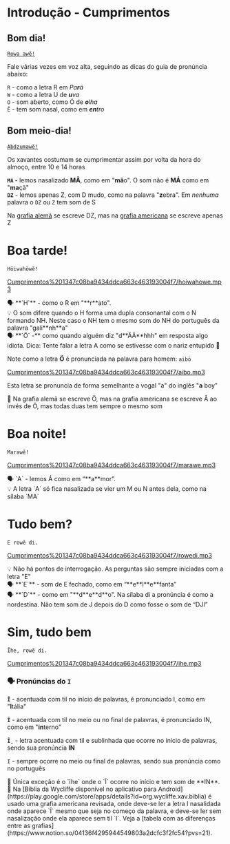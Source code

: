 # Introdução - Cumprimentos

## Bom dia!

[`Rowa awẽ!`](audios/rowa_awe.mp3)

Fale várias vezes em voz alta, seguindo as dicas do guia de pronúncia abaixo:

`R` - como a letra R em _Pa**r**á_  
`W` - como a letra U de _**u**va_  
`O` - som aberto, como Ó de _**o**lha_  
`Ẽ` - tem som nasal, como em _**en**tro_  

## Bom meio-dia!

[`Abdzumawẽ!`](audios/abdzu.mp3)

Os xavantes costumam se cumprimentar assim por volta da hora do almoço, entre 10 e 14 horas

**`MA` -** lemos nasalizado **MÃ**, como em "**mã**o". O som não é **MÁ** como em "**ma**çã"   
**`DZ`** - lemos apenas Z, com D mudo, como na palavra "**z**ebra". Em *nenhuma* palavra o `DZ` ou `Z` tem som de S

Na [grafia alemã](https://www.notion.so/04136f4295944549803a2dcfc3f2fc54?pvs=21) se escreve DZ, mas na [grafia americana](https://www.notion.so/04136f4295944549803a2dcfc3f2fc54?pvs=21) se escreve apenas Z


# Boa tarde!

`Höiwahöwẽ!`

[Cumprimentos%201347c08ba9434ddca663c463193004f7/hoiwahowe.mp3](Cumprimentos%201347c08ba9434ddca663c463193004f7/hoiwahowe.mp3)

<aside>
🗣️ **`H`** - como o R em "**r**ato".

</aside>

<aside>
💡 O som difere quando o H forma uma dupla consonantal com o N formando NH. Neste caso o NH tem o mesmo som do NH do português da palavra "gali**nh**a"

</aside>

<aside>
🗣️ **`Ö` -** como quando alguém diz "d**ÂÂ**hhh" em resposta algo idiota. Dica: Tente falar a letra A como se estivesse com o nariz entupido 🙂

</aside>

Note como a letra **Ö** é pronunciada na palavra para homem: `aibö`

[Cumprimentos%201347c08ba9434ddca663c463193004f7/aibo.mp3](Cumprimentos%201347c08ba9434ddca663c463193004f7/aibo.mp3)

Esta letra se pronuncia de forma semelhante a vogal "a" do inglês "**a** boy"

<aside>
🚧 Na grafia alemã se escreve Ö, mas na grafia americana se escreve Â ao invés de Ö, mas todas duas tem sempre o mesmo som

</aside>

# Boa noite!

`Marawẽ!`

[Cumprimentos%201347c08ba9434ddca663c463193004f7/marawe.mp3](Cumprimentos%201347c08ba9434ddca663c463193004f7/marawe.mp3)

<aside>
🗣️ `A` - lemos Á como em “**a**mor”.

</aside>

<aside>
💡 A letra `A` só fica nasalizada se vier um M ou N antes dela, como na sílaba `MA`

</aside>

# Tudo bem?

`E rowẽ di.` 

[Cumprimentos%201347c08ba9434ddca663c463193004f7/rowedi.mp3](Cumprimentos%201347c08ba9434ddca663c463193004f7/rowedi.mp3)

<aside>
💡 Não há pontos de interrogação. As perguntas são sempre iniciadas com a letra "E"

</aside>

<aside>
🗣️ **`E`** - som de E fechado, como em “**e**l**e**fanta”

</aside>

<aside>
🗣️ **`D`** - como em "**d**e**d**o". Na sílaba di a pronúncia é como a nordestina. Não tem som de J depois do D como fosse o som de “DJI”

</aside>

# Sim, tudo bem

`Ĩhe, rowẽ di.`

[Cumprimentos%201347c08ba9434ddca663c463193004f7/ihe.mp3](Cumprimentos%201347c08ba9434ddca663c463193004f7/ihe.mp3)

### 🗣️ Pronúncias do `I`

**`Ĩ`** - acentuada com til no início de palavras, é pronunciado I, como em "**I**tália"

**`Ĩ`** - acentuada com til no meio ou no final de palavras, é pronunciado IN, como em "**in**terno"

**`Ĩ̱`** - letra acentuada com til e sublinhada que ocorre no início de palavras, sendo sua pronúncia **IN**

`I` - sempre ocorre no meio ou final de palavras, sendo sua
pronúncia como no português

<aside>
📢 Única exceção é o `ĩhe` onde o `Ĩ` ocorre no início e tem som de **IN**.

</aside>

<aside>
🚧 Na [Bíblia da Wycliffe disponível no aplicativo para Android](https://play.google.com/store/apps/details?id=org.wycliffe.xav.biblia) é usado uma grafia americana revisada, onde deve-se ler a letra I nasalidada onde aparece `Ĩ` mesmo que seja no começo da palavra, e deve-se ler sem nasalização onde ela aparece sem til `I`. Veja a [tabela com as diferenças entre as grafias](https://www.notion.so/04136f4295944549803a2dcfc3f2fc54?pvs=21).

</aside>